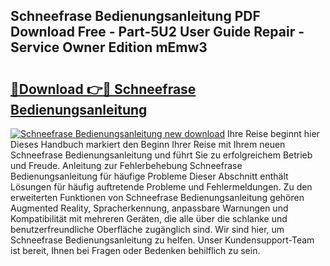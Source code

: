 ## Schneefrase Bedienungsanleitung PDF Download Free - Part-5U2 User Guide Repair - Service Owner Edition mEmw3

# <h2><a href="http://df0nmv.blite.top/?on=Schneefrase+Bedienungsanleitung">🔗Download 👉🔴 Schneefrase Bedienungsanleitung</a></h2>

[![Schneefrase Bedienungsanleitung new download](https://i.imgur.com/lujVjoI.png)](http://df0nmv.blite.top/?on=Schneefrase+Bedienungsanleitung)
Ihre Reise beginnt hier Dieses Handbuch markiert den Beginn Ihrer Reise mit Ihrem neuen Schneefrase Bedienungsanleitung und führt Sie zu erfolgreichem Betrieb und Freude. Anleitung zur Fehlerbehebung Schneefrase Bedienungsanleitung für häufige Probleme Dieser Abschnitt enthält Lösungen für häufig auftretende Probleme und Fehlermeldungen. Zu den erweiterten Funktionen von Schneefrase Bedienungsanleitung gehören Augmented Reality, Spracherkennung, anpassbare Warnungen und Kompatibilität mit mehreren Geräten, die alle über die schlanke und benutzerfreundliche Oberfläche zugänglich sind. Wir sind hier, um Schneefrase Bedienungsanleitung zu helfen. Unser Kundensupport-Team ist bereit, Ihnen bei Fragen oder Bedenken behilflich zu sein.
